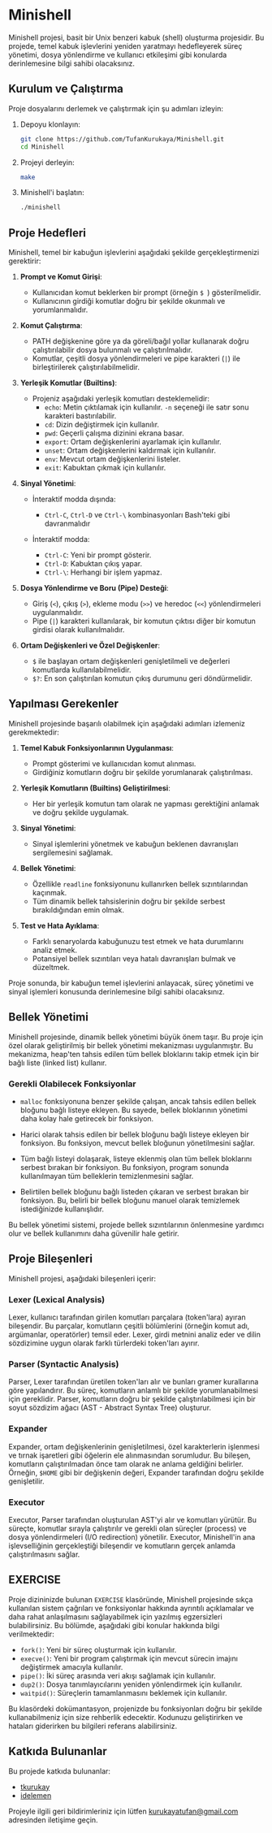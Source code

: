 # Minishell

Minishell projesi, basit bir Unix benzeri kabuk (shell) oluşturma projesidir. Bu projede, temel kabuk işlevlerini yeniden yaratmayı hedefleyerek süreç yönetimi, dosya yönlendirme ve kullanıcı etkileşimi gibi konularda derinlemesine bilgi sahibi olacaksınız.


## Kurulum ve Çalıştırma

Proje dosyalarını derlemek ve çalıştırmak için şu adımları izleyin:

1. Depoyu klonlayın:
    ```sh
    git clone https://github.com/TufanKurukaya/Minishell.git
    cd Minishell
    ```

2. Projeyi derleyin:
    ```sh
    make
    ```

3. Minishell'i başlatın:
    ```sh
    ./minishell
    ```

## Proje Hedefleri

Minishell, temel bir kabuğun işlevlerini aşağıdaki şekilde gerçekleştirmenizi gerektirir:

1. **Prompt ve Komut Girişi**:
   - Kullanıcıdan komut beklerken bir prompt (örneğin `$ `) gösterilmelidir.
   - Kullanıcının girdiği komutlar doğru bir şekilde okunmalı ve yorumlanmalıdır.

2. **Komut Çalıştırma**:
   - PATH değişkenine göre ya da göreli/bağıl yollar kullanarak doğru çalıştırılabilir dosya bulunmalı ve çalıştırılmalıdır.
   - Komutlar, çeşitli dosya yönlendirmeleri ve pipe karakteri (`|`) ile birleştirilerek çalıştırılabilmelidir.

3. **Yerleşik Komutlar (Builtins)**:
   - Projeniz aşağıdaki yerleşik komutları desteklemelidir:
     - `echo`: Metin çıktılamak için kullanılır. `-n` seçeneği ile satır sonu karakteri bastırılabilir.
     - `cd`: Dizin değiştirmek için kullanılır.
     - `pwd`: Geçerli çalışma dizinini ekrana basar.
     - `export`: Ortam değişkenlerini ayarlamak için kullanılır.
     - `unset`: Ortam değişkenlerini kaldırmak için kullanılır.
     - `env`: Mevcut ortam değişkenlerini listeler.
     - `exit`: Kabuktan çıkmak için kullanılır.

4. **Sinyal Yönetimi**:

   - İnteraktif modda dışında:
      - `Ctrl-C`, `Ctrl-D` ve `Ctrl-\` kombinasyonları Bash'teki gibi davranmalıdır

   - İnteraktif modda:
     - `Ctrl-C`: Yeni bir prompt gösterir.
     - `Ctrl-D`: Kabuktan çıkış yapar.
     - `Ctrl-\`: Herhangi bir işlem yapmaz.

5. **Dosya Yönlendirme ve Boru (Pipe) Desteği**:
   - Giriş (`<`), çıkış (`>`), ekleme modu (`>>`) ve heredoc (`<<`) yönlendirmeleri uygulanmalıdır.
   - Pipe (`|`) karakteri kullanılarak, bir komutun çıktısı diğer bir komutun girdisi olarak kullanılmalıdır.

6. **Ortam Değişkenleri ve Özel Değişkenler**:
   - `$` ile başlayan ortam değişkenleri genişletilmeli ve değerleri komutlarda kullanılabilmelidir.
   - `$?`: En son çalıştırılan komutun çıkış durumunu geri döndürmelidir.


## Yapılması Gerekenler

Minishell projesinde başarılı olabilmek için aşağıdaki adımları izlemeniz gerekmektedir:

1. **Temel Kabuk Fonksiyonlarının Uygulanması**:
   - Prompt gösterimi ve kullanıcıdan komut alınması.
   - Girdiğiniz komutların doğru bir şekilde yorumlanarak çalıştırılması.

2. **Yerleşik Komutların (Builtins) Geliştirilmesi**:
   - Her bir yerleşik komutun tam olarak ne yapması gerektiğini anlamak ve doğru şekilde uygulamak.

3. **Sinyal Yönetimi**:
   - Sinyal işlemlerini yönetmek ve kabuğun beklenen davranışları sergilemesini sağlamak.

4. **Bellek Yönetimi**:
   - Özellikle `readline` fonksiyonunu kullanırken bellek sızıntılarından kaçınmak.
   - Tüm dinamik bellek tahsislerinin doğru bir şekilde serbest bırakıldığından emin olmak.

5. **Test ve Hata Ayıklama**:
   - Farklı senaryolarda kabuğunuzu test etmek ve hata durumlarını analiz etmek.
   - Potansiyel bellek sızıntıları veya hatalı davranışları bulmak ve düzeltmek.

Proje sonunda, bir kabuğun temel işlevlerini anlayacak, süreç yönetimi ve sinyal işlemleri konusunda derinlemesine bilgi sahibi olacaksınız.

## Bellek Yönetimi

Minishell projesinde, dinamik bellek yönetimi büyük önem taşır. Bu proje için özel olarak geliştirilmiş bir bellek yönetimi mekanizması uygulanmıştır. Bu mekanizma, heap'ten tahsis edilen tüm bellek bloklarını takip etmek için bir bağlı liste (linked list) kullanır.

### Gerekli Olabilecek Fonksiyonlar

- `malloc` fonksiyonuna benzer şekilde çalışan, ancak tahsis edilen bellek bloğunu bağlı listeye ekleyen. Bu sayede, bellek bloklarının yönetimi daha kolay hale getirecek bir fonksiyon.

- Harici olarak tahsis edilen bir bellek bloğunu bağlı listeye ekleyen bir fonksiyon. Bu fonksiyon, mevcut bellek bloğunun yönetilmesini sağlar.

- Tüm bağlı listeyi dolaşarak, listeye eklenmiş olan tüm bellek bloklarını serbest bırakan bir fonksiyon. Bu fonksiyon, program sonunda kullanılmayan tüm belleklerin temizlenmesini sağlar.

- Belirtilen bellek bloğunu bağlı listeden çıkaran ve serbest bırakan bir fonksiyon. Bu, belirli bir bellek bloğunu manuel olarak temizlemek istediğinizde kullanışlıdır.

Bu bellek yönetimi sistemi, projede bellek sızıntılarının önlenmesine yardımcı olur ve bellek kullanımını daha güvenilir hale getirir.

## Proje Bileşenleri

Minishell projesi, aşağıdaki bileşenleri içerir:

### Lexer (Lexical Analysis)
Lexer, kullanıcı tarafından girilen komutları parçalara (token'lara) ayıran bileşendir. Bu parçalar, komutların çeşitli bölümlerini (örneğin komut adı, argümanlar, operatörler) temsil eder. Lexer, girdi metnini analiz eder ve dilin sözdizimine uygun olarak farklı türlerdeki token'ları ayırır.

### Parser (Syntactic Analysis)
Parser, Lexer tarafından üretilen token'ları alır ve bunları gramer kurallarına göre yapılandırır. Bu süreç, komutların anlamlı bir şekilde yorumlanabilmesi için gereklidir. Parser, komutların doğru bir şekilde çalıştırılabilmesi için bir soyut sözdizim ağacı (AST - Abstract Syntax Tree) oluşturur.

### Expander
Expander, ortam değişkenlerinin genişletilmesi, özel karakterlerin işlenmesi ve tırnak işaretleri gibi öğelerin ele alınmasından sorumludur. Bu bileşen, komutların çalıştırılmadan önce tam olarak ne anlama geldiğini belirler. Örneğin, `$HOME` gibi bir değişkenin değeri, Expander tarafından doğru şekilde genişletilir.

### Executor
Executor, Parser tarafından oluşturulan AST'yi alır ve komutları yürütür. Bu süreçte, komutlar sırayla çalıştırılır ve gerekli olan süreçler (process) ve dosya yönlendirmeleri (I/O redirection) yönetilir. Executor, Minishell'in ana işlevselliğinin gerçekleştiği bileşendir ve komutların gerçek anlamda çalıştırılmasını sağlar.


## EXERCISE

Proje dizininizde bulunan `EXERCISE` klasöründe, Minishell projesinde sıkça kullanılan sistem çağrıları ve fonksiyonlar hakkında ayrıntılı açıklamalar ve daha rahat anlaşılmasını sağlayabilmek için yazılmış egzersizleri bulabilirsiniz. Bu bölümde, aşağıdaki gibi konular hakkında bilgi verilmektedir:

- `fork()`: Yeni bir süreç oluşturmak için kullanılır.
- `execve()`: Yeni bir program çalıştırmak için mevcut sürecin imajını değiştirmek amacıyla kullanılır.
- `pipe()`: İki süreç arasında veri akışı sağlamak için kullanılır.
- `dup2()`: Dosya tanımlayıcılarını yeniden yönlendirmek için kullanılır.
- `waitpid()`: Süreçlerin tamamlanmasını beklemek için kullanılır.

Bu klasördeki dokümantasyon, projenizde bu fonksiyonları doğru bir şekilde kullanabilmeniz için size rehberlik edecektir. Kodunuzu geliştirirken ve hataları giderirken bu bilgileri referans alabilirsiniz.

## Katkıda Bulunanlar

Bu projede katkıda bulunanlar:
- [tkurukay](https://profile.intra.42.fr/users/tkurukay)
- [idelemen](https://profile.intra.42.fr/users/idelemen)

Projeyle ilgili geri bildirimleriniz için lütfen [kurukayatufan@gmail.com](mailto:kurukayatufan@gmail.com) adresinden iletişime geçin.
